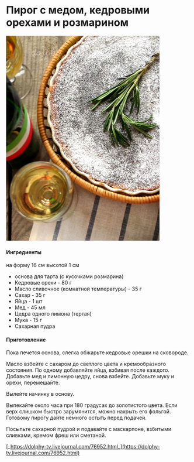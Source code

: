 # Пирог с медом, кедровыми орехами и розмарином

![Пирог с медом, кедровыми орехами и розмарином](../../pics/144049_original.jpg)

#### Ингредиенты

на форму 16 см высотой 1 см

* основа для тарта \(с кусочками розмарина\)
* Кедровые орехи - 80 г
* Масло сливочное \(комнатной температуры\) - 35 г
* Сахар - 35 г
* Яйца - 1 шт
* Мед - 45 мл
* Цедра одного лимона \(тертая\)
* Мука - 15 г
* Сахарная пудра

#### Приготовление

Пока печется основа, слегка обжарьте кедровые орешки на сковороде.

Масло взбейте с сахаром до светлого цвета и кремообразного состояния. По одному добавляйте яйца, взбивая после каждого. Добавьте мед и лимонную цедру, снова взбейте. Добавьте муку и орехи, перемешайте.

Вылейте начинку в основу.

Выпекайте около часа при 180 градусах до золотистого цвета. Если верх слишком быстро зарумянится, можно накрыть его фольгой. Готовому пирогу дайте немного остыть перед подачей.

Посыпьте сахарной пудрой и подавайте с маскарпоне, взбитыми сливками, кремом фреш или сметаной.

[_https://dolphy-tv.livejournal.com/76952.html_](https://dolphy-tv.livejournal.com/76952.html)
